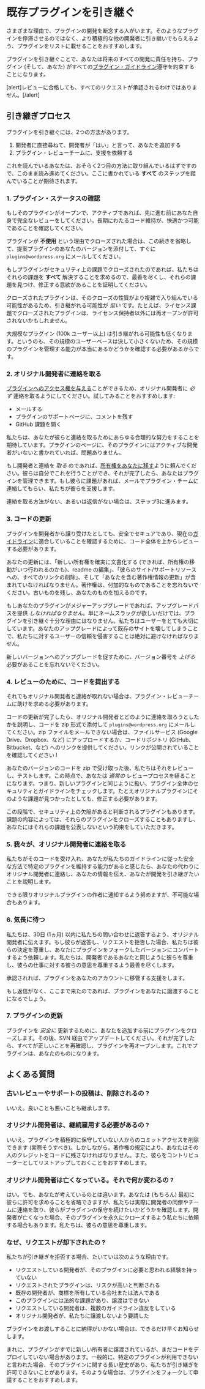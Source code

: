 <!-- 
# Take Over an Existing Plugin
 -->
# 既存プラグインを引き継ぐ

<!-- 
People cease development on their plugins for a variety of reasons. Instead of letting those plugins stagnate, we encourage people to instead list them for adoption by another, more active, developer.
 -->
さまざまな理由で、プラグインの開発を断念する人がいます。そのようなプラグインを停滞させるのではなく、より積極的な他の開発者に引き継いでもらえるよう、プラグインをリストに載せることをおすすめします。

<!-- 
In adopting a plugin, you are promising to be responsible for all future development, and to ensure the plugin (and you) comply with all [plugin guidelines](https://developer.wordpress.org/plugins/wordpress-org/detailed-plugin-guidelines/).
 -->
プラグインを引き継ぐことで、あなたは将来のすべての開発に責任を持ち、プラグイン (そして、あなた) がすべての[プラグイン・ガイドライン](https://developer.wordpress.org/plugins/wordpress-org/detailed-plugin-guidelines/)遵守を約束することになります。

<!-- 
[alert]Not all requests will be approved, even following a successful review.[/alert]
 -->
[alert]レビューに合格しても、すべてのリクエストが承認されるわけではありません。[/alert]

<!-- 
## The Adoption Process
 -->
## 引き継ぎプロセス

<!-- 
There are two ways a plugin can be adopted.
 -->
プラグインを引き継ぐには、2つの方法があります。

<!-- 
1. You ask the developer directly, they say yes and add you
2. You ask the Plugin Review team to assist you
 -->
1. 開発者に直接尋ねて、開発者が「はい」と言って、あなたを追加する
2. プラグイン・レビューチームに、支援を依頼する

<!-- 
Since you’re reading this, you likely are working on the second method, so keep reading. You will be expected to have followed **all** the steps herein.
 -->
これを読んでいるあなたは、おそらく2つ目の方法に取り組んでいるはずですので、このまま読み進めてください。ここに書かれている **すべて** のステップを踏んでいることが期待されます。

<!-- 
### 1. Check the Plugin Status
 -->
### 1. プラグイン・ステータスの確認

<!-- 
If the plugin is open and active, give it a full review on your own before you go any further. Make sure you feel comfortable and capable of maintaining the code long term.
 -->
もしそのプラグインがオープンで、アクティブであれば、先に進む前にあなた自身で完全なレビューをしてください。長期にわたるコード維持が、快適かつ可能であることを確認してください。

<!-- 
If a plugin is closed because it was **unused**, you can skip the rest of this and email `plugins@wordpress.org` right away and attach your version of the proposed plugin.
 -->
プラグインが **不使用** という理由でクローズされた場合は、この続きを省略して、提案プラグインのあなたのバージョンを添付して、すぐに `plugins@wordpress.org` にメールしてください。

<!-- 
If the plugin was closed for security issues, we require **all** those issues to be resolved, so put your best foot forward and demonstrate you have the impetus to find and fix those issues.
 -->
もしプラグインがセキュリティ上の課題でクローズされたのであれば、私たちはそれらの課題を **すべて** 解決することを求めるので、最善を尽くし、それらの課題を見つけ、修正する意欲があることを証明してください。

<!-- 
Closed plugins are _less_ likely to be able to be adopted, as the nature of their closures may be more complex and intricate. If a plugin was closed for license issues, for example, we may not be permitted to reopen it for anyone except the license holders.
 -->
クローズされたプラグインは、そのクローズの性質がより複雑で入り組んでいる可能性があるため、引き継がれる可能性が _低い_ です。たとえば、ライセンス課題でクローズされたプラグインは、ライセンス保持者以外には再オープンが許可されないかもしれません。

<!-- 
Larger plugins (100k users or more) are also less likely to be adopted, as that is a not-insignificant userbase, and we need to be sure you really are capable of managing a plugin of that size.
 -->
大規模なプラグイン (100k ユーザー以上) は引き継がれる可能性も低くなります。というのも、その規模のユーザーベースは決して小さくないため、その規模のプラグインを管理する能力が本当にあるかどうかを確認する必要があるからです。

<!-- 
### 2. Contact the Original Developer
 -->
### 2. オリジナル開発者に連絡を取る

<!-- 
You _must_ attempt to contact the original developer, as they can [give you access to the plugin](https://developer.wordpress.org/plugins/wordpress-org/plugin-developer-faq/#plugin-ownership). We recommend trying:
 -->
[プラグインへのアクセス権を与える](https://developer.wordpress.org/plugins/wordpress-org/plugin-developer-faq/#plugin-ownership)ことができるため、オリジナル開発者に _必ず_ 連絡を取るようにしてください。試してみることをおすすめします:

<!-- 
- email
- leaving a comment on the plugin support page
- opening a GitHub issue
 -->
- メールする
- プラグインのサポートページに、コメントを残す
- GitHub 課題を開く

<!-- 
We expect you to make all reasonable efforts to reach out to them. If the plugin page says the plugin has no active developer, then you’re fine.
 -->
私たちは、あなたが彼らと連絡を取るためにあらゆる合理的な努力をすることを期待しています。プラグインのページに、そのプラグインにはアクティブな開発者がいないと書かれていれば、問題ありません。

<!-- 
If you _do_ get in touch with the developer, ask them to [transfer ownership to you](https://developer.wordpress.org/plugins/wordpress-org/plugin-developer-faq/#plugin-ownership). They can do this on their own and, once it’s done, you may manage the plugin. If they have issues, have them contact the plugin team via email and we will assist them.
 -->
もし開発者と連絡を _取る_ のであれば、[所有権をあなたに移す](https://developer.wordpress.org/plugins/wordpress-org/plugin-developer-faq/#plugin-ownership)ように頼んでください。彼らは自分でこれを行うことができ、それが完了したら、あなたはプラグインを管理できます。もし彼らに課題があれば、メールでプラグイン・チームに連絡してもらい、私たちが彼らを支援します。

<!-- 
If there’s no way to get in touch, or they don’t reply, move to step 3.
 -->
連絡を取る方法がない、あるいは返信がない場合は、ステップ3に進みます。

<!-- 
### 3. Update The Code
 -->
### 3. コードの更新

<!-- 
Even if the plugin has been given to you by the developer, you must review the code from the top down to make sure it’s safe, secure, and meets our current [guidelines](https://developer.wordpress.org/plugins/wordpress-org/detailed-plugin-guidelines/).
 -->
プラグインを開発者から譲り受けたとしても、安全でセキュアであり、現在の[ガイドライン](https://developer.wordpress.org/plugins/wordpress-org/detailed-plugin-guidelines/)に適合していることを確認するために、コード全体を上からレビューする必要があります。

<!-- 
Your update must include editing the readme to ensure it documents the new ownership (and preferably when it takes place), removing all links to their site/support resources, as well as updating the copyright information to include you. Remember, copyright is additive. You keep the old and add yours on.
 -->
あなたの更新には、「新しい所有権を確実に文書化する (できれば、所有権の移動がいつ行われるのかも)、readme の編集」、「彼らのサイト/サポートリソースへの、すべてのリンクの削除」、そして「あなたを含む著作権情報の更新」が含まれていなければなりません。著作権は、付加的なものであることを忘れないでください。古いものを残し、あなたのものを加えるのです。

<!-- 
If your plugin is a major upgrade, you _must_ provide an upgrade path. Just wanting a name-slug is not sufficient reason to take over a plugin. We care deeply about our users, and violating their trust in us by breaking their existing sites with your upgrades is to be avoided at all costs.
 -->
もしあなたのプラグインがメジャーアップグレードであれば、アップグレードパスを提供 _しなければなりません_。単にネームスラッグが欲しいだけでは、プラグインを引き継ぐ十分な理由にはなりません。私たちはユーザーをとても大切にしています。あなたのアップグレードによって既存のサイトを壊してしまうことで、私たちに対するユーザーの信頼を侵害することは絶対に避けなければなりません。

<!-- 
Remember you need to _increase_ the version number so people are prompted to upgrade to your new version.
 -->
新しいバージョンへのアップグレードを促すために、バージョン番号を _上げる_ 必要があることを忘れないでください。

<!-- 
### 4. Submit Your Code for Review
 -->
### 4. レビューのために、コードを提出する

<!-- 
If you still can’t get in touch with the original developer, you’ll need to ask the Plugin Review Team for help.
 -->
それでもオリジナル開発者と連絡が取れない場合は、プラグイン・レビューチームに助けを求める必要があります。

<!-- 
Once you’ve finished updating the code, email `plugins@wordpress.org` explaining how you tried to contact the original developer and with your code attached as a zip. If you can’t email zips, then upload it to some file service (Google Drive, Dropbox, etc) or provide a link to your code repository (Github, Bitbucket, etc). Make sure the link is public!
 -->
コードの更新が完了したら、オリジナル開発者とどのように連絡を取ろうとしたかを説明し、コードを zip 形式で添付して `plugins@wordpress.org` にメールしてください。zip ファイルをメールできない場合は、ファイルサービス (Google Drive、Dropbox、など) にアップロードするか、コードリポジトリ (GitHub、Bitbucket、など) へのリンクを提供してください。リンクが公開されていることを確認してください !

<!-- 
After we receive your version of the code as a zip, we will review it and test it. At this point, you will go through a _normal_ review process. That is, we will treat you like any new plugin and we will check the whole plugin for security and guidelines. Even if those issues are found in the original plugin, you will be required to fix them.
 -->
あなたのバージョンのコードを zip で受け取った後、私たちはそれをレビューし、テストします。この時点で、あなたは _通常の_ レビュープロセスを経ることになります。つまり、新しいプラグインと同じように扱い、プラグイン全体のセキュリティとガイドラインをチェックします。たとえオリジナルプラグインにそのような課題が見つかったとしても、修正する必要があります。

<!-- 
At this stage, some plugins are determined to have existing security flaws. We may close those plugins, depending on the nature of the issues, and you will be trusted to not publicly disclose those issues.
 -->
この段階で、セキュリティ上の欠陥があると判断されるプラグインもあります。課題の内容によっては、それらのプラグインをクローズすることもありますし、あなたにはそれらの課題を公表しないという約束をしていただきます。

<!-- 
### 5. We Contact the Original Developer
 -->
### 5. 我々が、オリジナル開発者に連絡を取る

<!-- 
Once we feel the code is acceptable, and that you are capable of sustaining that specific plugin in a secure manner that adheres to our guidelines, we will contact the original developer on your behalf and give them your information, explaining that you want to take over development.
 -->
私たちがそのコードを受け入れ、あなたが私たちのガイドラインに従った安全な方法で特定のプラグインを維持する能力があると感じたら、あなたの代わりにオリジナル開発者に連絡し、あなたの情報を伝え、あなたが開発を引き継ぎたいことを説明します。

<!-- 
We’ll do everything we can to ensure the original plugin author has been notified, but sometimes that’s just not possible.
 -->
できる限りオリジナルプラグインの作者に通知するよう努めますが、不可能な場合もあります。

<!-- 
### 6. Wait Patiently
 -->
### 6. 気長に待つ

<!-- 
We give the original developer 30 days (1 month) to reply to our inquiry. Should they reply and deny the request, we will honour their decision and ask you to convert the plugin into a forked version. We do our best to respect them as much as we respect you as a developer, and honor their wishes with their work.
 -->
私たちは、30日 (1ヵ月) 以内に私たちの問い合わせに返答するよう、オリジナル開発者に伝えます。もし彼らが返答し、リクエストを拒否した場合、私たちは彼らの決定を尊重し、あなたにプラグインをフォークしたバージョンにコンバートするよう依頼します。私たちは、開発者であるあなたと同じように彼らを尊重し、彼らの仕事に対する彼らの意思を尊重するよう最善を尽くします。

<!-- 
If they approve it, we will assist in transitioning the plugin to your account.
 -->
承認されれば、プラグインをあなたのアカウントに移管する支援をします。

<!-- 
If they don’t reply, and you’ve made it this far, we will likely transfer the plugin to you.
 -->
もし返信がなく、ここまで来たのであれば、プラグインをあなたに譲渡することになるでしょう。

<!-- 
### 7. Update the Plugin
 -->
### 7. プラグインの更新

<!-- 
In order to _safely_ update the plugin, we will close it before we add you. You will then be required to update via SVN. Once that’s done, we’ll double check everything is correct and reopen it. The plugin will now be yours.
 -->
プラグインを _安全に_ 更新するために、あなたを追加する前にプラグインをクローズします。その後、SVN 経由でアップデートしてください。それが完了したら、すべてが正しいことを再確認し、プラグインを再オープンします。これでプラグインは、あなたのものになります。

<!-- 
## Frequently Asked Questions
 -->
## よくある質問

<!-- 
### Will old reviews/support posts be removed?
 -->
### 古いレビューやサポートの投稿は、削除されるの ?

<!-- 
No. You inherit the good and the bad.
 -->
いいえ。良いことも悪いことも継承します。

<!-- 
### Do I have to keep the original developer on?
 -->
### オリジナル開発者は、継続雇用する必要があるの ?

<!-- 
No. You can (and in fact should) remove commit access from anyone who is not actively maintaining the plugin. However. Per copyright restrictions, you must retain their credit in the code. We recommend you also leave them listed as a contributor.
 -->
いいえ。プラグインを積極的に保守していない人からのコミットアクセスを削除できます (実際そうすべき)。しかしながら。著作権の規定により、あなたはその人のクレジットをコードに残さなければなりません。また、彼らをコントリビューターとしてリストアップしておくことをおすすめします。

<!-- 
### The original developer is dead. Does that change anything?
 -->
### オリジナル開発者は亡くなっている。それで何か変わるの ?

<!-- 
Yes, but not how you’re thinking. You (obviously) can skip asking them for permissions first, but we actually reach out to the developers’ coworkers and teams to see if they want to continue maintaining the plugin. In some cases, a developer will ask us to permanently close their plugins in the event of their death. We respect their wishes.
 -->
はい。でも、あなたが考えているのとは違います。あなたは (もちろん) 最初に彼らに許可を求めることを省略できますが、私たちは実際に開発者の同僚やチームに連絡を取り、彼らがプラグインの保守を続けたいかどうかを確認します。開発者が亡くなった場合、そのプラグインを永久にクローズするよう私たちに依頼する場合もあります。私たちは、彼らの意思を尊重します。

<!-- 
### Why was my request denied?
 -->
### なぜ、リクエストが却下されたの ?

<!-- 
In cases where we deny an adoption, it’s usually for the following reasons.
 -->
私たちが引き継ぎを拒否する場合、たいていは次のような理由です。

<!-- 
- The requesting developer does not have the experience we feel the plugin requires
- The requested plugin is deemed high-risk
- The existing developer is a company or legal entity who owns the trademark
- The plugin has legal issues preventing us from from any transfers
- The requesting developer has had multiple guideline infractions
- The original developer asked us not to
 -->
- リクエストしている開発者が、そのプラグインに必要と思われる経験を持っていない
- リクエストされたプラグインは、リスクが高いと判断される
- 既存の開発者が、商標を所有している会社または法人である
- このプラグインには法的な課題があり、譲渡はできない
- リクエストしている開発者は、複数のガイドライン違反をしている
- オリジナル開発者が、私たちに譲渡しないよう要請した

<!-- 
If we don’t feel comfortable handing over a plugin, we will inform you as soon as possible.
 -->
プラグインをお渡しすることに納得がいかない場合は、できるだけ早くお知らせします。

<!-- 
There are rare cases where the plugin has already been given to new owners, but they have not yet deployed code. In general, if you’re told that a specific plugin is not available, there is a long history concerning the plugin preventing us from permitting takeover. In those cases, we recommend you submit your plugin as a fork.
 -->
まれに、プラグインがすでに新しい所有者に譲渡されているが、まだコードをデプロイしていない場合があります。一般的に、特定のプラグインが利用できないと言われた場合、そのプラグインに関する長い歴史があり、私たちが引き継ぎを許可できないことがあります。そのような場合は、プラグインをフォークして申請することをおすすめします。